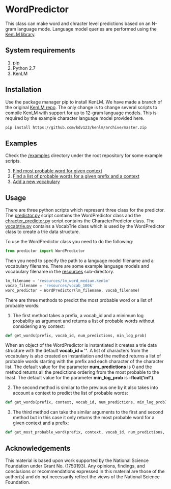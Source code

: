 # WordPredictor
This class can make word and chracter level predictions based on an N-gram language mode. Language model queries are performed using the [KenLM library](https://kheafield.com/code/kenlm/).

## System requirements
1. pip
2. Python 2.7
3. KenLM

## Installation
Use the package manager pip to install KenLM. We have made a branch of the original [KenLM repo](https://github.com/kpu/kenlm). The only change is to change several scripts to compile KenLM with support for up to 12-gram language models. This is required by the example character language model provided here.

```bash
pip install https://github.com/kdv123/kenlm/archive/master.zip
```
## Examples
Check the [/examples](https://github.com/sworborno/word_predictor/tree/master/examples) directory under the root repository for some example scripts.
1. [Find most probable word for given context](https://github.com/sworborno/word_predictor/blob/master/examples/most_probable_word.py)
2. [Find a list of probable words for a given prefix and a context](https://github.com/sworborno/word_predictor/blob/master/examples/probable_words_with_context.py)
3. [Add a new vocabulary](https://github.com/sworborno/word_predictor/blob/master/examples/add_vocab_query.py)


## Usage
There are three python scripts which represent three class for the predictor. The [predictor.py](https://github.com/sworborno/word_predictor/blob/master/predictor.py) script contains the WordPredictor 
class and the [chracter_predictor.py](https://github.com/sworborno/word_predictor/blob/master/character_predictor.py) script contains the CharacterPredictor class. The [vocabtrie.py](https://github.com/sworborno/word_predictor/blob/master/vocabtrie.py) contains a VocabTrie class which
is used by the WordPredictor class to create a trie data structure.

To use the WordPredictor class you need to do the following:
```python
from predictor import WordPredictor
```
Then you need to specify the path to a language model filename and a vocabulary filename.
There are some example language models and vocabulary filename in the [resources](https://github.com/sworborno/word_predictor/tree/master/resources)
sub-directory. 

```python
lm_filename = 'resources/lm_word_medium.kenlm'
vocab_filename = 'resources/vocab_100k'
word_predictor = WordPredictor(lm_filename, vocab_filename)
```
There are three methods to predict the most probable word or a list of probable words:

1. The first method takes a prefix, a vocab_id and a minimum log probabilty as argument and returns a list of
probable words without considering any context:
```python
def get_words(prefix, vocab_id, num_predictions, min_log_prob)
```
When an object of the WordPredictor is instantiated it creates a trie data structure with the default 
**vocab_id = ''**. A list of characters from the vocabulary is also created on instantiation and the method returns 
a list of probable words starting with the prefix and each character of the character list. The default value for the parameter **num_predictions** 
is 0 and the method returns all the predictions ordering from the most probable to the least. The default value for the parameter **min_log_prob**
is **-float('inf')**. 

2. The second method is similar to the previous one by it also takes into account a context to predict the list of probable words:
```python
def get_words(prefix, context, vocab_id, num_predictions, min_log_prob)
```

3. The third method can take the similar arguments to the first and second method but in this case it only returns the most
probable word for a given context and a prefix:

```python
def get_most_probable_word(prefix, context, vocab_id, num_predictions, min_log_prob)
```

## Acknowledgements
This material is based upon work supported by the National Science Foundation under Grant No. (1750193). Any opinions, findings, and conclusions or recommendations expressed in this material are those of the author(s) and do not necessarily reflect the views of the National Science Foundation.

